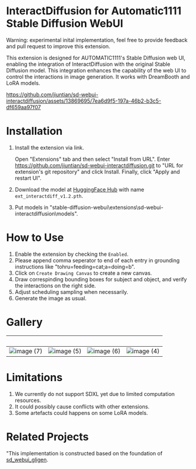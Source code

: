 # InteractDiffusion for Automatic1111 Stable Diffusion WebUI
Warning: experimental inital implementation, feel free to provide feedback and pull request to improve this extension.

This extension is designed for AUTOMATIC1111's Stable Diffusion web UI, enabling the integration of InteractDiffusion with the original Stable Diffusion model. This integration enhances the capability of the web UI to control the interactions in image generation. It works with DreamBooth and LoRA models.

https://github.com/jiuntian/sd-webui-interactdiffusion/assets/13869695/7ea6d9f5-197a-46b2-b3c5-df659aa97f07


# Installation
1. Install the extension via link.

    Open "Extensions" tab and then select "Install from URL". Enter https://github.com/jiuntian/sd-webui-interactdiffusion.git to "URL for extension's git repository" and click Install. Finally, click "Apply and restart UI".
2. Download the model at [HuggingFace Hub](https://huggingface.co/jiuntian/interactiondiffusion-weight/blob/main/ext_interactdiff_v1.2.pth) with name `ext_interactdiff_v1.2.pth`.
3. Put models in "stable-diffusion-webui\extensions\sd-webui-interactdiffusion\models". 

# How to Use
1. Enable the extension by checking the `Enabled`.
2. Please append comma seperator to end of each entry in grounding instructions like "tohru=feeding=cat;a=doing=b".
3. Click on `Create Drawing Canvas` to create a new canvas.
4. Draw correspinding bounding boxes for subject and object, and verify the interactions on the right side.
5. Adjust scheduling sampling when necessarily.
6. Generate the image as usual.

# Gallery
&nbsp;| &nbsp;| &nbsp;| &nbsp;
--- | --- | --- | ---
![image (7)](https://github.com/jiuntian/sd-webui-interactdiffusion/assets/13869695/e4ff1279-1b08-41c9-9ea3-45ec3667115e) | ![image (5)](https://github.com/jiuntian/sd-webui-interactdiffusion/assets/13869695/dfd254ea-f6fb-4fc4-9fe6-8222fe47ee12) | ![image (6)](https://github.com/jiuntian/sd-webui-interactdiffusion/assets/13869695/a6df1288-3315-4738-9db8-d9cb9bd01038) | ![image (4)](https://github.com/jiuntian/sd-webui-interactdiffusion/assets/13869695/1766e775-ce6c-4705-a376-4aa8e62bcceb)


# Limitations
1. We currently do not support SDXL yet due to limited computation resources.
2. It could possibly cause conflicts with other extensions.
3. Some artefacts could happens on some LoRA models.

# Related Projects
"This implementation is constructed based on the foundation of [sd_webui_gligen](https://github.com/ashen-sensored/sd_webui_gligen).
